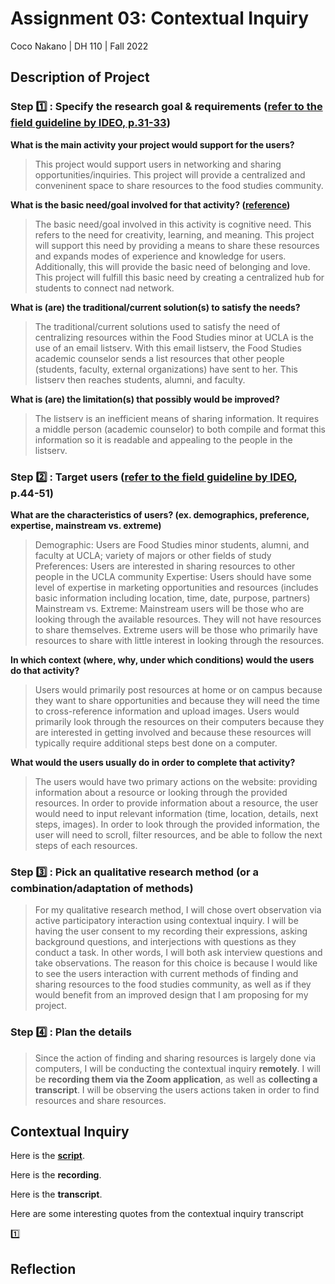 # Assignment 03: Contextual Inquiry

Coco Nakano | DH 110 | Fall 2022

## Description of Project

### Step :one: : Specify the research goal & requirements ([refer to the field guideline by IDEO, p.31-33](http://d1r3w4d5z5a88i.cloudfront.net/assets/guide/Field%20Guide%20to%20Human-Centered%20Design_IDEOorg_English-ee47a1ed4b91f3252115b83152828d7e.pdf))

**What is the main activity your project would support for the users?**

> This project would support users in networking and sharing opportunities/inquiries. This project will provide a centralized and conveninent space to share resources to the food studies community.

**What is the basic need/goal involved for that activity? ([reference](https://en.wikipedia.org/wiki/Maslow's_hierarchy_of_needs))**

> The basic need/goal involved in this activity is cognitive need. This refers to the need for creativity, learning, and meaning. This project will support this need by providing a means to share these resources and expands modes of experience and knowledge for users. Additionally, this will provide the basic need of belonging and love. This project will fulfill this basic need by creating a centralized hub for students to connect nad network.

**What is (are) the traditional/current solution(s) to satisfy the needs?**

> The traditional/current solutions used to satisfy the need of centralizing resources within the Food Studies minor at UCLA is the use of an email listserv. With this email listserv, the Food Studies academic counselor sends a list resources that other people (students, faculty, external organizations) have sent to her. This listserv then reaches students, alumni, and faculty. 

**What is (are) the limitation(s) that possibly would be improved?**

> The listserv is an inefficient means of sharing information. It requires a middle person (academic counselor) to both compile and format this information so it is readable and appealing to the people in the listserv. 

### Step :two: : Target users ([refer to the field guideline by IDEO](http://d1r3w4d5z5a88i.cloudfront.net/assets/guide/Field%20Guide%20to%20Human-Centered%20Design_IDEOorg_English-ee47a1ed4b91f3252115b83152828d7e.pdf), p.44-51)

**What are the characteristics of users? (ex. demographics, preference, expertise, mainstream vs. extreme)**

> Demographic: Users are Food Studies minor students, alumni, and faculty at UCLA; variety of majors or other fields of study
> Preferences: Users are interested in sharing resources to other people in the UCLA community
> Expertise: Users should have some level of expertise in marketing opportunities and resources (includes basic information including location, time, date, purpose, partners)
> Mainstream vs. Extreme: Mainstream users will be those who are looking through the available resources. They will not have resources to share themselves. Extreme users will be those who primarily have resources to share with little interest in looking through the resources.

**In which context (where, why, under which conditions) would the users do that activity?**

> Users would primarily post resources at home or on campus because they want to share opportunities and because they will need the time to cross-reference information and upload images.
> Users would primarily look through the resources on their computers because they are interested in getting involved and because these resources will typically require additional steps best done on a computer. 

**What would the users usually do in order to complete that activity?**

> The users would have two primary actions on the website: providing information about a resource or looking through the provided resources. In order to provide information about a resource, the user would need to input relevant information (time, location, details, next steps, images). In order to look through the provided information, the user will need to scroll, filter resources, and be able to follow the next steps of each resources.

### Step :three: : Pick an qualitative research method (or a combination/adaptation of methods) 

> For my qualitative research method, I will chose overt observation via active participatory interaction using contextual inquiry. I will be having the user consent to my recording their expressions, asking background questions, and interjections with questions as they conduct a task. In other words, I will both ask interview questions and take observations.
> The reason for this choice is because I would like to see the users interaction with current methods of finding and sharing resources to the food studies community, as well as if they would benefit from an improved design that I am proposing for my project.

### Step :four: : Plan the details

> Since the action of finding and sharing resources is largely done via computers, I will be conducting the contextual inquiry **remotely**. I will be **recording them via the Zoom application**, as well as **collecting a transcript**.
> I will be observing the users actions taken in order to find resources and share resources.

## Contextual Inquiry

Here is the **[script](https://docs.google.com/document/d/1cs6mBN3LS5G_ky92IQjkEkR6z09mAUTlzMs9ZVY188I/edit?usp=sharing)**.

Here is the **recording**.

Here is the **transcript**.

Here are some interesting quotes from the contextual inquiry transcript

:one: 

## Reflection


